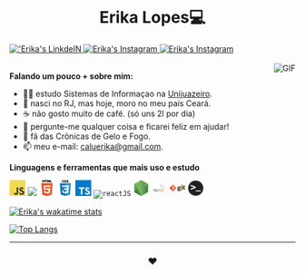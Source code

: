<h1 align="center">Erika Lopes💻</h1>
<a href="https://www.linkedin.com/in/erika-lopes/" >
  <img alt="'Erika's LinkdeIN" width="22px" src="https://cdn.jsdelivr.net/npm/simple-icons@v3/icons/linkedin.svg" />
</a>

<a href="https://www.instagram.com/erika.lxpes/">
  <img alt="Erika's Instagram" width="22px" src="https://cdn.jsdelivr.net/npm/simple-icons@v3/icons/instagram.svg" />
</a>
<a href="https://wa.me/55997266297">
  <img alt="Erika's Instagram" width="22px" src="https://cdn.jsdelivr.net/npm/simple-icons@3.7.0/icons/whatsapp.svg" />
</a>

<br />
<br />
<img align="right" alt="GIF" src="https://media.tenor.com/images/c73a99c691bdc841e78a408608fb47e8/tenor.gif" />
  
**Falando um pouco + sobre mim:**

- 👩‍💻 estudo Sistemas de Informaçao na [Unijuazeiro](https://unijuazeiro.edu.br).
- 🌱 nasci no RJ, mas hoje, moro no meu país Ceará.
- ☕ não gosto muito de café. (só uns 2l por dia)
- 💬 pergunte-me qualquer coisa e ficarei feliz em ajudar!
- 👑 fã das Crônicas de Gelo e Fogo.
- 📫 meu e-mail: caluerika@gmail.com.


**Linguagens e ferramentas que mais uso e estudo**  
 
<code><img height="28" src="https://raw.githubusercontent.com/github/explore/80688e429a7d4ef2fca1e82350fe8e3517d3494d/topics/javascript/javascript.png"></code>
<code><img height="28" src="https://upload.wikimedia.org/wikipedia/commons/thumb/a/a7/React-icon.svg/1200px-React-icon.svg.png"></code>
<code><img height="28" src="https://raw.githubusercontent.com/github/explore/80688e429a7d4ef2fca1e82350fe8e3517d3494d/topics/html/html.png"></code>
<code><img height="28" src="https://raw.githubusercontent.com/github/explore/80688e429a7d4ef2fca1e82350fe8e3517d3494d/topics/css/css.png"></code>
<code><img height="28" src="https://raw.githubusercontent.com/github/explore/80688e429a7d4ef2fca1e82350fe8e3517d3494d/topics/typescript/typescript.png"></code>
<code><img height="28" src="https://cdn.iconscout.com/icon/free/png-512/react-1-282599.png" title="reactJS"></code>
<code><img height="28" src="https://raw.githubusercontent.com/github/explore/80688e429a7d4ef2fca1e82350fe8e3517d3494d/topics/nodejs/nodejs.png"></code>
<code><img height="28" src="https://raw.githubusercontent.com/github/explore/80688e429a7d4ef2fca1e82350fe8e3517d3494d/topics/mysql/mysql.png"></code>
<code><img height="28" src="https://raw.githubusercontent.com/github/explore/80688e429a7d4ef2fca1e82350fe8e3517d3494d/topics/git/git.png"></code>
<code><img height="28" src="https://raw.githubusercontent.com/github/explore/80688e429a7d4ef2fca1e82350fe8e3517d3494d/topics/terminal/terminal.png"></code>

[![Erika's wakatime stats](https://github-readme-stats.vercel.app/api/wakatime?username=erikalopes)](https://github.com/anuraghazra/github-readme-stats)

[![Top Langs](https://github-readme-stats.vercel.app/api/top-langs/?username=erikalopes&layout=compact&theme=bear)](https://github.com/anuraghazra/github-readme-stats)


<hr>
<h3 align="center"><strong> ❤ </strong> </h3>
